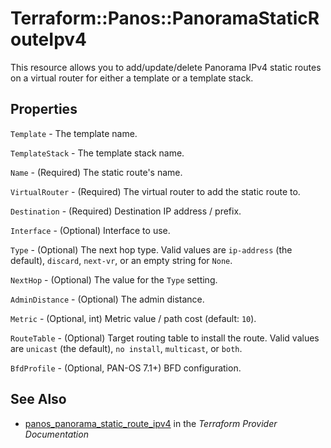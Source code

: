 # Terraform::Panos::PanoramaStaticRouteIpv4

This resource allows you to add/update/delete Panorama IPv4 static routes on a
virtual router for either a template or a template stack.

## Properties

`Template` - The template name.

`TemplateStack` - The template stack name.

`Name` - (Required) The static route's name.

`VirtualRouter` - (Required) The virtual router to add the static route to.

`Destination` - (Required) Destination IP address / prefix.

`Interface` - (Optional) Interface to use.

`Type` - (Optional) The next hop type.  Valid values are `ip-address` (the default), `discard`, `next-vr`, or an empty string for `None`.

`NextHop` - (Optional) The value for the `Type` setting.

`AdminDistance` - (Optional) The admin distance.

`Metric` - (Optional, int) Metric value / path cost (default: `10`).

`RouteTable` - (Optional) Target routing table to install the route.  Valid values are `unicast` (the default), `no install`, `multicast`, or `both`.

`BfdProfile` - (Optional, PAN-OS 7.1+) BFD configuration.


## See Also

* [panos_panorama_static_route_ipv4](https://www.terraform.io/docs/providers/panos/r/panorama_static_route_ipv4.html) in the _Terraform Provider Documentation_